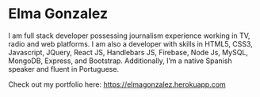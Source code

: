 # Elma Gonzalez

I am full stack developer possessing journalism experience working in TV, radio and web platforms.
I am also a developer with skills in HTML5, CSS3, Javascript, JQuery, React JS, Handlebars JS, Firebase, Node Js, MySQL, MongoDB, Express, and  Bootstrap. Additionally, I’m a native Spanish speaker and fluent in Portuguese. 

Check out my portfolio here: https://elmagonzalez.herokuapp.com
